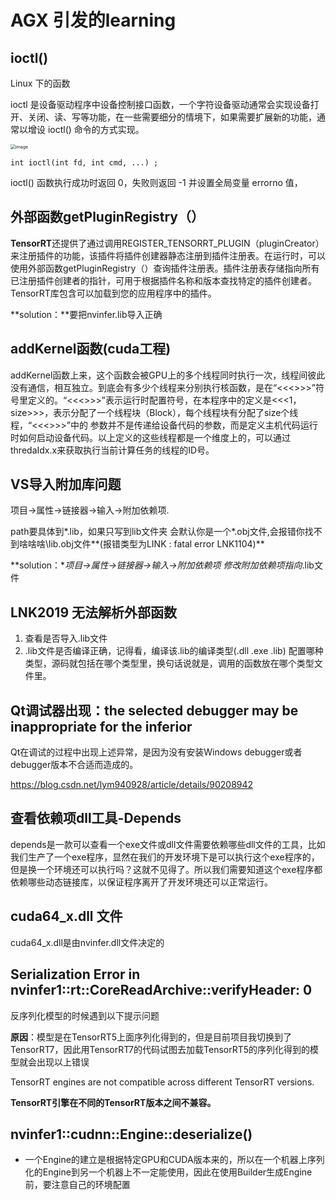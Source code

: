 # AGX 引发的learning

## ioctl()

Linux 下的函数

ioctl 是设备驱动程序中设备控制接口函数，一个字符设备驱动通常会实现设备打开、关闭、读、写等功能，在一些需要细分的情境下，如果需要扩展新的功能，通常以增设 ioctl() 命令的方式实现。

<img src="https://gitee.com/kevin1993175/image_resource/raw/master/ioctl1.png" alt="image" style="zoom:50%;" />

`int ioctl(int fd, int cmd, ...) ;`

ioctl() 函数执行成功时返回 0，失败则返回 -1 并设置全局变量 errorno 值，

## 外部函数getPluginRegistry（）

**TensorRT**还提供了通过调用REGISTER_TENSORRT_PLUGIN（pluginCreator）来注册插件的功能，该插件将插件创建器静态注册到插件注册表。在运行时，可以使用外部函数getPluginRegistry（）查询插件注册表。插件注册表存储指向所有已注册插件创建者的指针，可用于根据插件名称和版本查找特定的插件创建者。 TensorRT库包含可以加载到您的应用程序中的插件。

**solution：**要把nvinfer.lib导入正确

## addKernel函数(cuda工程)

addKernel函数上来，这个函数会被GPU上的多个线程同时执行一次，线程间彼此没有通信，相互独立。到底会有多少个线程来分别执行核函数，是在“<<<>>>”符号里定义的。“<<<>>>”表示运行时配置符号，在本程序中的定义是<<<1，size>>>，表示分配了一个线程块（Block），每个线程块有分配了size个线程，“<<<>>>”中的 参数并不是传递给设备代码的参数，而是定义主机代码运行时如何启动设备代码。以上定义的这些线程都是一个维度上的，可以通过thredaIdx.x来获取执行当前计算任务的线程的ID号。

## VS导入附加库问题

项目->属性->链接器->输入->附加依赖项.

path要具体到*.lib，如果只写到lib文件夹 会默认你是一个\*.obj文件,会报错你找不到啥啥啥\lib.obj文件**(报错类型为LINK : fatal error LNK1104)**

**solution：**项目->属性->链接器->输入->附加依赖项 修改附加依赖项指向*.lib文件

## LNK2019 无法解析外部函数

1. 查看是否导入.lib文件
2. .lib文件是否编译正确，记得看，编译该.lib的编译类型(.dll  .exe  .lib)  配置哪种类型，源码就包括在哪个类型里，换句话说就是，调用的函数放在哪个类型文件里。

## Qt调试器出现：the selected debugger may be inappropriate for the inferior

Qt在调试的过程中出现上述异常，是因为没有安装Windows debugger或者debugger版本不合适而造成的。

https://blog.csdn.net/lym940928/article/details/90208942

## 查看依赖项dll工具-Depends

depends是一款可以查看一个exe文件或dll文件需要依赖哪些dll文件的工具，比如我们生产了一个exe程序，显然在我们的开发环境下是可以执行这个exe程序的，但是换一个环境还可以执行吗？这就不见得了。所以我们需要知道这个exe程序都依赖哪些动态链接库，以保证程序离开了开发环境还可以正常运行。

## cuda64_x.dll 文件

cuda64_x.dll是由nvinfer.dll文件决定的

## Serialization Error in nvinfer1::rt::CoreReadArchive::verifyHeader: 0

反序列化模型的时候遇到以下提示问题

**原因**：模型是在TensorRT5上面序列化得到的，但是目前项目我切换到了TensorRT7，因此用TensorRT7的代码试图去加载TensorRT5的序列化得到的模型就会出现以上错误

TensorRT engines are not compatible across different TensorRT versions.

**TensorRT引擎在不同的TensorRT版本之间不兼容。**

## nvinfer1::cudnn::Engine::deserialize()

- 一个Engine的建立是根据特定GPU和CUDA版本来的，所以在一个机器上序列化的Engine到另一个机器上不一定能使用，因此在使用Builder生成Engine前，要注意自己的环境配置
